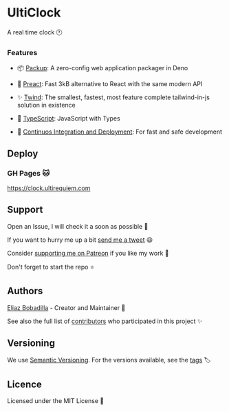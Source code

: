 # UltiClock

A real time clock 🕐

### Features

- 📦 [Packup](https://github.com/kt3k/packup): A zero-config web application
  packager in Deno

- 💨 [Preact](https://preactjs.com): Fast 3kB alternative to React with the same
  modern API

- ✨ [Twind](https://twind.dev): The smallest, fastest, most feature complete
  tailwind-in-js solution in existence

- 💪 [TypeScript](https://typescriptlang.org): JavaScript with Types

- 🤖
  [Continuos Integration and Deployment](https://github.com/UltiRequiem/ulticlock/actions):
  For fast and safe development

## Deploy

### GH Pages 🐱

https://clock.ultirequiem.com

## Support

Open an Issue, I will check it a soon as possible 👀

If you want to hurry me up a bit
[send me a tweet](https://twitter.com/UltiRequiem) 😆

Consider [supporting me on Patreon](https://patreon.com/UltiRequiem) if you like
my work 🙏

Don't forget to start the repo ⭐

## Authors

[Eliaz Bobadilla](https://ultirequiem.com) - Creator and Maintainer 💪

See also the full list of
[contributors](https://github.com/UltiRequiem/ulticlock/contributors) who
participated in this project ✨

## Versioning

We use [Semantic Versioning](http://semver.org). For the versions available, see
the [tags](https://github.com/UltiRequiem/ulticlock/tags) 🏷️

## Licence

Licensed under the MIT License 📄
